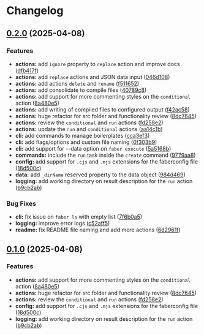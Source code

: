# Changelog

## [0.2.0](https://github.com/faberjs/faber-cli/compare/v0.1.0...v0.2.0) (2025-04-08)


### Features

* **actions:** add `ignore` property to `replace` action and improve docs ([dfb417f](https://github.com/faberjs/faber-cli/commit/dfb417f2e3b49f961c31a42b174396d61fd173ab))
* **actions:** add `replace` actions and JSON data input ([046d108](https://github.com/faberjs/faber-cli/commit/046d10879a47af721663bbc004a7b90cb26326a0))
* **actions:** add actions `delete` and `rename` ([f511652](https://github.com/faberjs/faber-cli/commit/f511652722a66089ff6f18ed3e4fc2ab3bfc8a60))
* **actions:** add consolidate to compile files ([40789c8](https://github.com/faberjs/faber-cli/commit/40789c82032ea357a54d5e708dee23d9b3e3a779))
* **actions:** add support for more commenting styles on the `conditional` action ([8a480e5](https://github.com/faberjs/faber-cli/commit/8a480e5a840cc64ec75832969c1ea9a9cebbb516))
* **actions:** add writing of compiled files to configured output ([f42ac58](https://github.com/faberjs/faber-cli/commit/f42ac583263ac93f4c59b0291a02751d21c106df))
* **actions:** huge refactor for src folder and functionality review ([8dc7645](https://github.com/faberjs/faber-cli/commit/8dc7645265efbd3ae33f0166735307abeec24324))
* **actions:** review the `conditional` and `run` actions ([fd258e2](https://github.com/faberjs/faber-cli/commit/fd258e2973e80440756556dcc37eada2228019c4))
* **actions:** update the `run` and `conditional` actions ([aa14c1b](https://github.com/faberjs/faber-cli/commit/aa14c1bf6db00bab24dc997789f983532e5156fe))
* **cli:** add commands to manage boilerplates ([cca3ef3](https://github.com/faberjs/faber-cli/commit/cca3ef3456acf5c01a6581d2f3d71ca307b67567))
* **cli:** add flags/options and custom file naming ([0f303b9](https://github.com/faberjs/faber-cli/commit/0f303b965c4dbc8e724605d5ceae9d80269f1293))
* **cli:** add support for --data option on `faber execute` ([5a5168b](https://github.com/faberjs/faber-cli/commit/5a5168b7e6a65dfcee8eb1fcc81276cc5d574d1a))
* **commands:** include the `run` task inside the `create` command ([9779aa8](https://github.com/faberjs/faber-cli/commit/9779aa8739e17477ef13f6d028fbdb40d2c7a390))
* **config:** add support for `.cjs` and `.mjs` extensions for the faberconfig file ([18d500c](https://github.com/faberjs/faber-cli/commit/18d500ce8bd50ee3c57528ef86d79a151bb67d1f))
* **data:** add `_dirName` reserved property to the data object ([984d469](https://github.com/faberjs/faber-cli/commit/984d469ccc3fa5a22bad3f74b1f756a8933e2aaa))
* **logging:** add working directory on result description for the `run` action ([b9cb2ab](https://github.com/faberjs/faber-cli/commit/b9cb2ab1f352d7befc6f44569ec405c17f42333b))


### Bug Fixes

* **cli:** fix issue on `faber ls` with empty list ([7f6b0a5](https://github.com/faberjs/faber-cli/commit/7f6b0a5c5ff1f0a341bbcea1a5d55af5443a5316))
* **logging:** improve error logs ([c52aff5](https://github.com/faberjs/faber-cli/commit/c52aff58e26b913d10c2411d0978ae44fc407d38))
* **readme:** fix README file naming and add more actions ([6d2961f](https://github.com/faberjs/faber-cli/commit/6d2961fecfc07ee283f4afcab76d5d6893129fd6))

## [0.1.0](https://github.com/faberjs/faber-cli/compare/v0.0.3...v0.1.0) (2025-04-08)


### Features

* **actions:** add support for more commenting styles on the `conditional` action ([8a480e5](https://github.com/faberjs/faber-cli/commit/8a480e5a840cc64ec75832969c1ea9a9cebbb516))
* **actions:** huge refactor for src folder and functionality review ([8dc7645](https://github.com/faberjs/faber-cli/commit/8dc7645265efbd3ae33f0166735307abeec24324))
* **actions:** review the `conditional` and `run` actions ([fd258e2](https://github.com/faberjs/faber-cli/commit/fd258e2973e80440756556dcc37eada2228019c4))
* **config:** add support for `.cjs` and `.mjs` extensions for the faberconfig file ([18d500c](https://github.com/faberjs/faber-cli/commit/18d500ce8bd50ee3c57528ef86d79a151bb67d1f))
* **logging:** add working directory on result description for the `run` action ([b9cb2ab](https://github.com/faberjs/faber-cli/commit/b9cb2ab1f352d7befc6f44569ec405c17f42333b))
